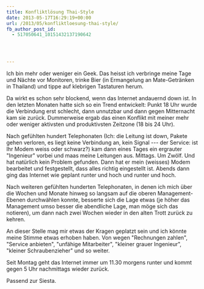 ```yaml
---
title: Konfliktlösung Thai-Style
date: 2013-05-17T16:29:19+00:00
url: /2013/05/konfliktloesung-thai-style/
fb_author_post_id:
  - 517050641_10151432137190642




---
```

Ich bin mehr oder weniger ein Geek. Das heisst ich verbringe meine Tage und Nächte vor Monitoren, trinke Bier (in Ermangelung an Mate-Getränken in Thailand) und tippe auf klebrigen Tastaturen herum.

Da wirkt es schon sehr blockend, wenn das Internet andauernd down ist. In den letzten Monaten hatte sich so ein Trend entwickelt: Punkt 18 Uhr wurde die Verbindung erst schlecht, dann unnutzbar und dann gegen Mitternacht kam sie zurück. Dummerweise ergab das einen Konflikt mit meiner mehr oder weniger aktivsten und produktivsten Zeitzone (18 bis 24 Uhr).

Nach gefühlten hundert Telephonaten (Ich: die Leitung ist down, Pakete gehen verloren, es liegt keine Verbindung an, kein Signal --- der Service: ist Ihr Modem weiss oder schwarz?) kam dann eines Tages ein ergrauter "Ingenieur" vorbei und maas meine Leitungen aus. Mittags. Um Zwölf. Und hat natürlich kein Problem gefunden. Dann hat er mein (weisses) Modem bearbeitet und festgestellt, dass alles richtig eingestellt ist. Abends dann ging das Internet wie geplant runter und hoch und runter und hoch.

Nach weiteren gefühlten hunderten Telephonaten, in denen ich mich über die Wochen und Monate hinweg so langsam auf die oberen Management-Ebenen durchwählen konnte, besserte sich die Lage etwas (je höher das Management umso besser die abendliche Lage, man möge sich das notieren), um dann nach zwei Wochen wieder in den alten Trott zurück zu kehren.

An dieser Stelle mag mir etwas der Kragen geplatzt sein und ich könnte meine Stimme etwas erhoben haben. Von wegen "Rechnungen zahlen", "Service anbieten", "unfähige Mitarbeiter", "kleiner grauer Ingenieur", "kleiner Schraubenzieher" und so weiter.

Seit Montag geht das Internet immer um 11.30 morgens runter und kommt gegen 5 Uhr nachmittags wieder zurück.

Passend zur Siesta.
